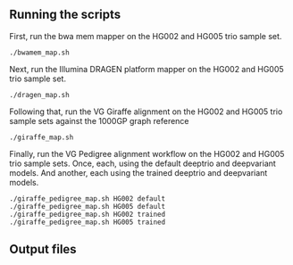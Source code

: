 ## Running the scripts

First, run the bwa mem mapper on the HG002 and HG005 trio sample set.

```
./bwamem_map.sh
```

Next, run the Illumina DRAGEN platform mapper on the HG002 and HG005 trio sample set.

```
./dragen_map.sh
```

Following that, run the VG Giraffe alignment on the HG002 and HG005 trio sample sets against the 1000GP graph reference 

```
./giraffe_map.sh
```

Finally, run the VG Pedigree alignment workflow on the HG002 and HG005 trio sample sets.
Once, each, using the default deeptrio and deepvariant models.
And another, each using the trained deeptrio and deepvariant models.

```
./giraffe_pedigree_map.sh HG002 default
./giraffe_pedigree_map.sh HG005 default
./giraffe_pedigree_map.sh HG002 trained
./giraffe_pedigree_map.sh HG005 trained
```

## Output files

